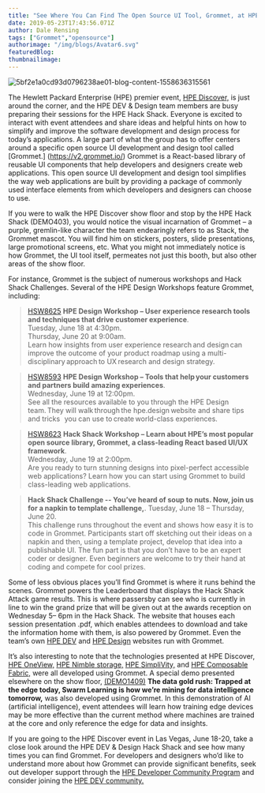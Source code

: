 ```yaml
---
title: "See Where You Can Find The Open Source UI Tool, Grommet, at HPE Discover"
date: 2019-05-23T17:43:56.071Z
author: Dale Rensing 
tags: ["Grommet","opensource"]
authorimage: "/img/blogs/Avatar6.svg"
featuredBlog:
thumbnailimage:
---
```

![5bf2e1a0cd93d0796238ae01-blog-content-1558636315561](https://hpe-developer-portal.s3.amazonaws.com/uploads/media/2019/5/imageedit_2_3129272736-1558636315560.png)

The Hewlett Packard Enterprise (HPE) premier event, [HPE Discover,](https://www.hpe.com/events/discover/) is just around the corner, and the HPE DEV & Design team members are busy preparing their sessions for the HPE Hack Shack. Everyone is excited to interact with event attendees and share ideas and helpful hints on how to simplify and improve the software development and design process for today’s applications. A large part of what the group has to offer centers around a specific open source UI development and design tool called [Grommet.] (https://v2.grommet.io/) Grommet is a React-based library of reusable UI components that help developers and designers create web applications. This open source UI development and design tool simplifies the way web applications are built by providing a package of commonly used interface elements from which developers and designers can choose to use.

If you were to walk the HPE Discover show floor and stop by the HPE Hack Shack (DEMO403), you would notice the visual incarnation of Grommet – a purple, gremlin-like character the team endearingly refers to as Stack, the Grommet mascot. You will find him on stickers, posters, slide presentations, large promotional screens, etc. What you might not immediately notice is how Grommet, the UI tool itself, permeates not just this booth, but also other areas of the show floor.

For instance, Grommet is the subject of numerous workshops and Hack Shack Challenges. Several of the HPE Design Workshops feature Grommet, including:

>[HSW8625](https://content.attend.hpe.com/go/agendabuilder.sessions/?l=39&sid=18625_8975&locale=en_US) __HPE Design Workshop – User experience research tools and techniques that drive customer experience__.   
Tuesday, June 18 at 4:30pm.    
Thursday, June 20 at 9:00am.    
Learn how insights from user experience research and design can improve the outcome of your product roadmap using a multi-disciplinary approach to UX research and design strategy. 

>[HSW8593](https://content.attend.hpe.com/go/agendabuilder.sessions/?l=39&sid=18593_9028&locale=en_US) __HPE Design Workshop – Tools that help your customers and partners build amazing experiences__.    
Wednesday, June 19 at 12:00pm.   
See all the resources available to you through the HPE Design team. They will walk through the hpe.design website and share tips and tricks   you can use to create world-class experiences.

>[HSW8623](https://content.attend.hpe.com/go/agendabuilder.sessions/?l=39&sid=18623_9256&locale=en_US) __Hack Shack Workshop – Learn about HPE’s most popular open source library, Grommet, a class-leading React based UI/UX framework__.   
Wednesday, June 19 at 2:00pm.   
Are you ready to turn stunning designs into pixel-perfect accessible web applications? Learn how you can start using Grommet to build class-leading web applications.

>__Hack Shack Challenge -- You’ve heard of soup to nuts. Now, join us for a napkin to template challenge,__.    Tuesday, June 18 – Thursday, June 20.     
This challenge runs throughout the event and shows how easy it is to code in Grommet. Participants start off sketching out their ideas on a napkin and then, using a template project, develop that idea into a publishable UI. The fun part is that you don’t have to be an expert coder or designer. Even beginners are welcome to try their hand at coding and compete for cool prizes.

Some of less obvious places you’ll find Grommet is where it runs behind the scenes. Grommet powers the Leaderboard that displays the Hack Shack Attack game results. This is where passersby can see who is currently in line to win the grand prize that will be given out at the awards reception on Wednesday 5– 6pm in the Hack Shack. The website that houses each session presentation .pdf, which enables attendees to download and take the information home with them, is also powered by Grommet. Even the team’s own [HPE DEV](https://developer.hpe.com/) and [HPE Design](https://hpe.design/) websites run with Grommet.

It’s also interesting to note that the technologies presented at HPE Discover, [HPE OneView,](https://www.hpe.com/us/en/integrated-systems/software.html) [HPE Nimble storage,](/platform/nimble-storage/home) [HPE SimpliVity,](https://www.hpe.com/us/en/integrated-systems/simplivity.html) and [HPE Composable Fabric,](https://www.hpe.com/us/en/integrated-systems/composable-fabric.html) were all developed using Grommet. A special demo presented elsewhere on the show floor, [(DEMO1409)](https://content.attend.hpe.com/go/agendabuilder.sessions/?l=39&sid=18314_0&locale=en_US#session-details-page) __The data gold rush: Trapped at the edge today, Swarm Learning is how we’re mining for data intelligence tomorrow,__ was also developed using Grommet. In this demonstration of AI (artificial intelligence), event attendees will learn how training edge devices may be more effective than the current method where machines are trained at the core and only reference the edge for data and insights.

If you are going to the HPE Discover event in Las Vegas, June 18-20, take a close look around the HPE DEV & Design Hack Shack and see how many times you can find Grommet. For developers and designers who’d like to understand more about how Grommet can provide significant benefits, seek out developer support through the [HPE Developer Community Program](https://developer.hpe.com/) and consider joining the [HPE DEV community.](https://slack.hpedev.io/)
